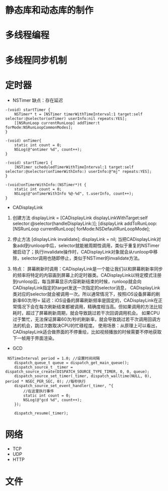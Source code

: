# 静态库和动态库的制作


# 多线程编程

# 多线程同步机制

# 定时器
- NSTimer
缺点：存在延迟
```
-(void) startTimer {
    NSTimer* t = [NSTimer timerWithTimeInterval:1 target:self selector:@selector(onTimer) userInfo:nil repeats:YES];
    [[NSRunLoop currentRunLoop] addTimer:t forMode:NSRunLoopCommonModes];
}

-(void) onTimer{
    static int count = 0;
    NSLog(@"ontimer %d", count++);
}

-(void) startTimer1 {
    [NSTimer scheduledTimerWithTimeInterval:1 target:self selector:@selector(onTimerWithInfo:) userInfo:@"mj" repeats:YES]; 
}

-(void)onTimerWithInfo:(NSTimer*)t {
    static int count = 0;
    NSLog(@"onTimerWithInfo %@-%d", t.userInfo, count++);
}
```

- CADisplayLink

1. 创建方法
    displayLink = [CADisplayLink displayLinkWithTarget:self selector:@selector(handleDisplayLink:)];
    [displayLink addToRunLoop:[NSRunLoop currentRunLoop] forMode:NSDefaultRunLoopMode];

2. 停止方法
    [displayLink invalidate];
    displayLink = nil;
    当把CADisplayLink对象add到runloop中后，selector就能被周期性调用，类似于重复的NSTimer被启动了；执行invalidate操作时，CADisplayLink对象就会从runloop中移除，selector调用也随即停止，类似于NSTimer的invalidate方法。

3. 特点：
    屏幕刷新时调用：CADisplayLink是一个能让我们以和屏幕刷新率同步的频率将特定的内容画到屏幕上的定时器类。CADisplayLink以特定模式注册到runloop后，每当屏幕显示内容刷新结束的时候，runloop就会向CADisplayLink指定的target发送一次指定的selector消息， CADisplayLink类对应的selector就会被调用一次。所以通常情况下，按照iOS设备屏幕的刷新率60次/秒=
    延迟：iOS设备的屏幕刷新频率是固定的，CADisplayLink在正常情况下会在每次刷新结束都被调用，精确度相当高。但如果调用的方法比较耗时，超过了屏幕刷新周期，就会导致跳过若干次回调调用机会。
             如果CPU过于繁忙，无法保证屏幕60次/秒的刷新率，就会导致跳过若干次调用回调方法的机会，跳过次数取决CPU的忙碌程度。
    使用场景：从原理上可以看出，CADisplayLink适合做界面的不停重绘，比如视频播放的时候需要不停地获取下一帧用于界面渲染。

- GCD
```
 NSTimeInterval period = 1.0; //设置时间间隔
    dispatch_queue_t queue = dispatch_get_main_queue();
    dispatch_source_t _timer = dispatch_source_create(DISPATCH_SOURCE_TYPE_TIMER, 0, 0, queue);
    dispatch_source_set_timer(_timer, dispatch_walltime(NULL, 0), period * NSEC_PER_SEC, 0); //每秒执行
    dispatch_source_set_event_handler(_timer, ^{
        //在这里执行事件
        static int count = 0;
        NSLog(@"gcd %d", count++);
    });
    
    dispatch_resume(_timer);
```

# 网络
- TCP
- UDP
- HTTP

# 文件


